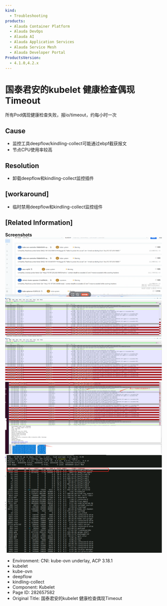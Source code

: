 ```yaml
---
kind:
  - Troubleshooting
products:
  - Alauda Container Platform
  - Alauda DevOps
  - Alauda AI
  - Alauda Application Services
  - Alauda Service Mesh
  - Alauda Developer Portal
ProductsVersion:
  - 4.1.0,4.2.x
---
```

<!-- A type of document that involves encountering a fault, diagnosing it, performing root cause analysis, and providing solutions. -->

# 国泰君安的kubelet 健康检查偶现Timeout

所有Pod偶现健康检查失败，报io/timeout，约每小时一次

## Cause
- 监控工具deepflow/kindling-collect可能通过ebpf截获报文
- 节点CPU使用率较高

## Resolution
- 卸载deepflow和kindling-collect监控插件

## [workaround]
- 临时禁用deepflow和kindling-collect监控组件

## [Related Information]
**Screenshots**
![](assets/guo-tai-jun-an-de-kubelet-jian-kang-jian-cha-ou-xian-timeout/image-2025-4-28_15-23-26.png)
![](assets/guo-tai-jun-an-de-kubelet-jian-kang-jian-cha-ou-xian-timeout/image-2025-4-28_15-26-23.png)
![](assets/guo-tai-jun-an-de-kubelet-jian-kang-jian-cha-ou-xian-timeout/image-2025-4-28_15-26-50.png)
![](assets/guo-tai-jun-an-de-kubelet-jian-kang-jian-cha-ou-xian-timeout/image-2025-4-28_15-29-0.png)
![](assets/guo-tai-jun-an-de-kubelet-jian-kang-jian-cha-ou-xian-timeout/image-2025-4-28_15-31-9.png)
- Environment: CNI: kube-ovn underlay, ACP 3.18.1
- kubelet
- kube-ovn
- deepflow
- kindling-collect
- Component: Kubelet
- Page ID: 282657582
- Original Title: 国泰君安的kubelet 健康检查偶现Timeout
